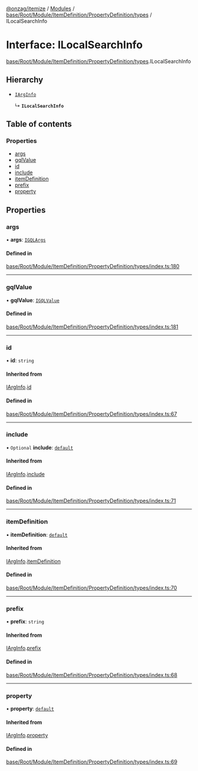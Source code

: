 [@onzag/itemize](../README.md) / [Modules](../modules.md) / [base/Root/Module/ItemDefinition/PropertyDefinition/types](../modules/base_Root_Module_ItemDefinition_PropertyDefinition_types.md) / ILocalSearchInfo

# Interface: ILocalSearchInfo

[base/Root/Module/ItemDefinition/PropertyDefinition/types](../modules/base_Root_Module_ItemDefinition_PropertyDefinition_types.md).ILocalSearchInfo

## Hierarchy

- [`IArgInfo`](base_Root_Module_ItemDefinition_PropertyDefinition_types.IArgInfo.md)

  ↳ **`ILocalSearchInfo`**

## Table of contents

### Properties

- [args](base_Root_Module_ItemDefinition_PropertyDefinition_types.ILocalSearchInfo.md#args)
- [gqlValue](base_Root_Module_ItemDefinition_PropertyDefinition_types.ILocalSearchInfo.md#gqlvalue)
- [id](base_Root_Module_ItemDefinition_PropertyDefinition_types.ILocalSearchInfo.md#id)
- [include](base_Root_Module_ItemDefinition_PropertyDefinition_types.ILocalSearchInfo.md#include)
- [itemDefinition](base_Root_Module_ItemDefinition_PropertyDefinition_types.ILocalSearchInfo.md#itemdefinition)
- [prefix](base_Root_Module_ItemDefinition_PropertyDefinition_types.ILocalSearchInfo.md#prefix)
- [property](base_Root_Module_ItemDefinition_PropertyDefinition_types.ILocalSearchInfo.md#property)

## Properties

### args

• **args**: [`IGQLArgs`](gql_querier.IGQLArgs.md)

#### Defined in

[base/Root/Module/ItemDefinition/PropertyDefinition/types/index.ts:180](https://github.com/onzag/itemize/blob/f2db74a5/base/Root/Module/ItemDefinition/PropertyDefinition/types/index.ts#L180)

___

### gqlValue

• **gqlValue**: [`IGQLValue`](gql_querier.IGQLValue.md)

#### Defined in

[base/Root/Module/ItemDefinition/PropertyDefinition/types/index.ts:181](https://github.com/onzag/itemize/blob/f2db74a5/base/Root/Module/ItemDefinition/PropertyDefinition/types/index.ts#L181)

___

### id

• **id**: `string`

#### Inherited from

[IArgInfo](base_Root_Module_ItemDefinition_PropertyDefinition_types.IArgInfo.md).[id](base_Root_Module_ItemDefinition_PropertyDefinition_types.IArgInfo.md#id)

#### Defined in

[base/Root/Module/ItemDefinition/PropertyDefinition/types/index.ts:67](https://github.com/onzag/itemize/blob/f2db74a5/base/Root/Module/ItemDefinition/PropertyDefinition/types/index.ts#L67)

___

### include

• `Optional` **include**: [`default`](../classes/base_Root_Module_ItemDefinition_Include.default.md)

#### Inherited from

[IArgInfo](base_Root_Module_ItemDefinition_PropertyDefinition_types.IArgInfo.md).[include](base_Root_Module_ItemDefinition_PropertyDefinition_types.IArgInfo.md#include)

#### Defined in

[base/Root/Module/ItemDefinition/PropertyDefinition/types/index.ts:71](https://github.com/onzag/itemize/blob/f2db74a5/base/Root/Module/ItemDefinition/PropertyDefinition/types/index.ts#L71)

___

### itemDefinition

• **itemDefinition**: [`default`](../classes/base_Root_Module_ItemDefinition.default.md)

#### Inherited from

[IArgInfo](base_Root_Module_ItemDefinition_PropertyDefinition_types.IArgInfo.md).[itemDefinition](base_Root_Module_ItemDefinition_PropertyDefinition_types.IArgInfo.md#itemdefinition)

#### Defined in

[base/Root/Module/ItemDefinition/PropertyDefinition/types/index.ts:70](https://github.com/onzag/itemize/blob/f2db74a5/base/Root/Module/ItemDefinition/PropertyDefinition/types/index.ts#L70)

___

### prefix

• **prefix**: `string`

#### Inherited from

[IArgInfo](base_Root_Module_ItemDefinition_PropertyDefinition_types.IArgInfo.md).[prefix](base_Root_Module_ItemDefinition_PropertyDefinition_types.IArgInfo.md#prefix)

#### Defined in

[base/Root/Module/ItemDefinition/PropertyDefinition/types/index.ts:68](https://github.com/onzag/itemize/blob/f2db74a5/base/Root/Module/ItemDefinition/PropertyDefinition/types/index.ts#L68)

___

### property

• **property**: [`default`](../classes/base_Root_Module_ItemDefinition_PropertyDefinition.default.md)

#### Inherited from

[IArgInfo](base_Root_Module_ItemDefinition_PropertyDefinition_types.IArgInfo.md).[property](base_Root_Module_ItemDefinition_PropertyDefinition_types.IArgInfo.md#property)

#### Defined in

[base/Root/Module/ItemDefinition/PropertyDefinition/types/index.ts:69](https://github.com/onzag/itemize/blob/f2db74a5/base/Root/Module/ItemDefinition/PropertyDefinition/types/index.ts#L69)
